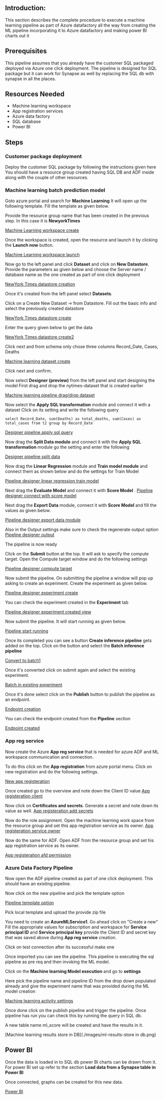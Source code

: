 ## Introduction:

This section describes the complete procedure to execute a machine learning pipeline as part of Azure datafactory all the way from creating the ML pipeline incorporating it to Azure datafactory and making power BI charts out it 

## Prerequisites

This pipeline assumes that you already have the customer SQL packaged deployed via Azure one click deployment. 
The pipeline is designed for SQL package but it can work for Synapse as well by replacing the SQL db with synapse in all the places.

## Resources Needed
  - Machine learning workspace
  - App registration services
  - Azure data factory
  - SQL database
  - Power BI

## Steps

### Customer package deployment

Deploy the customer SQL package by following the instructions given here<hyperlink to NYtimes customer package> 
You should have a resource group created having SQL DB and ADF inside along with the couple of other resources.

### Machine learning batch prediction model

Goto azure portal and search for **Machine Learning**
It will open up the following template. Fill the template as given below.

Provide the resource group name that has been created in the previous step. In this case it is **NewyorkTimes**

[Machine Learning workspace create](./images/ML-ws-create.png)

Once the workspace is created, open the resource and launch it by clicking the **Launch now** button.

[Machine Learning workspace launch](./images/ml-ws-launch.png)


Now go to the left panel and click **Dataset** and click on **New Datastore**.
Provide the parameters as given below and choose the Server name / database name as the one created as part of one click deployment

[NewYork Times datastore creation](./images/nytimes-datastore-creation.png)

Once it's created from the left panel select **Datasets**. 

Click on a Create New Dataset -> from Datastore. Fill out the basic info and select the previously created datastore

[NewYork Times datastore create](./images/nytime-dataset-create.png)

Enter the query given below to get the data

[NewYork Times datastore create2](./images/nytime-dataset-create2.png)

Click next and from schema only chose three columns Record_Date, Cases, Deaths

[Machine learning dataset create](./images/ml-dataset-create4.png)

Click next and confirm.

Now select **Designer (preview)** from the left panel and start designing the model
First drag and drop the nytimes-dataset that is created earlier 

[Machine learning pipeline drag/drop dataset](./images/designer-pipeline-drag-dataset.png)

Now select the **Apply SQL transformation** module  and connect it with a dataset
Click on its setting and write the following query

`select Record_Date, sum(Deaths) as total_deaths, sum(Cases) as total_cases from t2 group by Record_Date`

[Designer pipeline apply sql query](./images/designer-pipeline-apply-sql.png)

Now drag the **Split Data module** and connect it with the **Apply SQL transformation** module go the setting and enter the following

[Designer pipeline split data](./images/designer-pipeline-split-data.png)

Now drag the **Linear Regression** module and **Train model module** and connect them as shown below and do the settings for Train Model

[Pipeline designer linear regression train model](./images/pipeline-design-linear-reg-train-model.png)

Next drag the **Evaluate Model** and connect it with **Score Model**
. 
[Pipeline designer connect with score model](./images/pipeline-design-score-eval.png)

Next drag the **Export Data** module, connect it with **Score Model** and fill the values as given below. 

[Pipeline designer export data module](./images/pipeline-design-exportdata.png)

Also in the Output settings make sure to check the regenerate output option
[Pipeline designer output](./images/pipeline-design-exp-data-output.png)


The pipeline is now ready

Click on the **Submit** button at the top. It will ask to specify the compute target.
Open the Compute target window and do the following settings

[Pipeline designer compute target](./images/design-pipeline-ct.png)

Now submit the pipeline. On submitting the pipeline a window will pop up asking to create an experiment. Create the experiment as given below.

[Pipeline designer experiment create](./images/design-pipeline-exp-create.png)

 You can check the experiment created in the **Experiment** tab

[Pipeline designer experiment created view](./images/exp-created-view.png)

Now submit the pipeline. It will start running as given below.

[Pipeline start running](./images/design-pipeline-start-running.png)

Once its completed you can see a button **Create inference pipeline** gets added on the top.
Click on the button and select the **Batch inference pipeline**

[Convert to batch1](./images/convert-to-batch1.png)

Once it's converted click on submit again and select the existing experiment.

[Batch in existing experiment](./images/batch-in-existing-exp.png)

Once it's done select click on the **Publish** button to publish the pipeline as an endpoint.

[Endpoint creation](./images/endpoint-creation.png)

You can check the endpoint created from the **Pipeline** section

[Endpoint created](./images/ep-created-view.png)




### App reg service 

Now create the Azure **App reg service** that is needed for azure ADF and ML workspace communication and connection. 

To do this click on the **App registration** from azure portal menu.
Click on new registration and do the following settings.

[New app registeration](./images/reg-app-create.png)

Once created go to the overview and note down the Client ID value
[App registeration client](./images/app-reg-client.png)


 Now click on **Certificates and secrets**. Generate a secret and note down its value as well. 
[App registeration add secrets](./images/app-reg-add-secret.png)

Now do the role assignment.
Open the  machine learning work space from the resource group and set this app registration service as its owner.
[App registeration service owner](./images/app-re-ws-permission.png)

Now do the same for ADF. Open ADF from the resource group and set his app registration service as its owner.

[App registeration afd permission](./images/app-reg-adf-permission.png)


### Azure Data Factory Pipeline

Now open the ADF pipeline created as part of one click deployment. This should have an existing pipeline.

Now click on the new pipeline and pick the template option

[Pipeline template option](./images/pipeline-from-template.png)

Pick local template and upload the provide zip file

You need to create  an **AzureMLService1**.
Go ahead click on "Create a new" 
Fill the appropriate values for subscription and workspace for **Service principal ID** and **Service principal key** provide the Client ID and secret key that was saved above during **App reg service** creation.

Click on test connection after its successful make one

Once imported you can see the pipeline. 
This pipeline is executing the sql pipeline as pre req and then invoking the ML model.

Click on the **Machine learning Model execution** and go to **settings**


Here pick the pipeline name and pipeline ID from the drop down populated already and give the experiment name that was provided during the ML model creation

[Machine learning activity settings](./images/ml-activity-setting.png)


Once done click on the publish pipeline and trigger the pipeline.
Once pipeline has run you can check this by running the query in SQL db.

A new table name ml_score will be created and have the results in it.

[Machine learning results store in DB](./images/ml-results-store in db.png)





## Power BI 

Once the data is loaded in to SQL db power BI charts can be drawn from it.
For power BI set up refer to the section **Load data from a Synapse table in Power BI**  <link to powerbi folder read me> 

Once connected, graphs can be created for this new data.

[Power BI](./images/power-bi.png)




